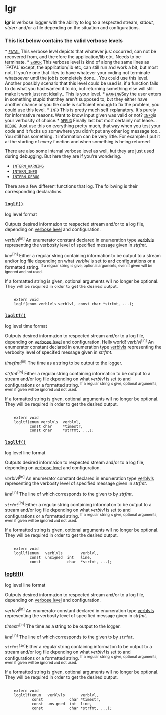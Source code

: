 <h1>lgr</h1>
<b>lgr</b> is verbose logger with the ability to log to a respected stream,
<em>stdout</em>, <em>stderr</em> and/or a file depending on the situation and
configurations.

<h3>This list below contains the valid verbose levels</h3>
* <a href=inc/lgr.h#L67><code>FATAL</code></a>  This verbose level depicts that
whatever just occurred, can not be recovered from, and therefore the
application/lib etc.. Needs to be terminate.
* <a href=inc/lgr.h#L68><code>ERROR</code></a>  This verbose level is kind of
along the same lines as `FATAL`except, the application/lib etc, can still run
and work a bit, but most not.  If you're one that likes to have whatever your
coding not terminate whatsoever until the job is completely done...  You could
use this level.  Another possibly scenario that this level could be used is, if
a function fails to do what you had wanted it to do, but returning something
else will still make it work just not ideally..  This is your level.
* <a href=inc/lgr.h#L69><code>WARNING</code></a>Say the user enters in
something stupid that they aren't supposed to, but they either have another
chance or you the code is sufficient enough to fix the problem, you could use
this level.
* <a href=inc/lgr.h#L70><code>INFO</code></a>    This is pretty much self
explanatory.  It's purely for informative reasons.  Want to know input given
was valid or not?  <a href=inc/lgr.h#L70><code>INFO</code></a>is your verbosity
of choice.
* <a href=inc/lgr.h#71><code>DEBUG</code></a>   Finally last but most
certainly not lease...  <a href=inc/lgr.h#L71><code>DEBUG</code></a>.
Just use this on everything pretty much, that way when you test your code and
it fucks up somewhere you didn't put any other log message too..  You still has
something.  It information can be very little.  For example:  I put it at the
starting of every function and when something is being returned.

There are also some internal verbose level as well, but they are just used
  during debugging.  But here they are if you're wondering.
* <a href=inc/lgr.h#L76><code>INTERN_WARNING</code></a>
* <a href=inc/lgr.h#L81><code>INTERN_INFO</code></a>
* <a href=inc/lgr.h#L86><code>INTERN_DEBUG</code></a>

There are a few different functions that log.  The following is their
corresponding declarations.

<h3><a href=inc/lgr.h#L111><code>loglf()</code></a></h3>
log level format

Outputs desired information to respected stream and/or to a log file, depending
  on <a href=inc/lgr.h#59>verbose level</a> and configuration.

<em>verblvl</em><sup>[in]</sup> An enumerator constant declared in
  enumeration type <a href=inc/lgr.h#L59>verblvls</a> representing the
  verbosity level of specified message given in <em>strfmt</em>.

<em>line</em><sup>[in]</sup>    Either a regular string containing
  information to be output to a stream and/or log file depending on what
  <em>verblvl</em> is set to and configurations or a formatted string.
  <sup>If a regular string is give, optional arguments, even if given will be
  ignored and not used.</sup>

If a formatted string is given, optional arguments will no longer be optional.
  They will be required in order to get the desired output.
<pre><code class=language-c>
    extern void
    loglf(enum verblvls verblvl, const char *strfmt, ...);
</code></pre>

<h3><a href=inc/lgr.h#L136><code>logltf()</code></a></h3>
log level time format

Outputs desired information to respected stream and/or to a log file, depending
  on <a href=inc/lgr.h#L59>verbose level</a> and configuration.
Hello world!
<em>verblvl</em><sup>[in]</sup> An enumerator constant declared in
  enumeration type <a href=inc/lgr.h#L59>verblvls</a> representing the
  verbosity level of specified message given in <em>strfmt</em>.

<em>timefmt</em><sup>[in]</sup> The time as a string to be output to the
  logger.

<em>strfmt</em><sup>[in]</sup>  Either a regular string containing
  information to be output to a stream and/or log file depending on what
  <em>verblvl</em> is set to and configurations or a formatted string.
  <sup>If a regular string is give, optional arguments, even if given will be
  ignored and not used.</sup>

If a formatted string is given, optional arguments will no longer be optional.
  They will be required in order to get the desired output.
<pre><code class=language-c>
    extern void
    logltf(enum verblvls  verblvl,
           const char     *timestr,
           const char     *strfmt, ...);
</code></pre>

<h3><a href=inc/lgr.h#L162><code>logllf()</code></a></h3>
log level line format

Outputs desired information to respected stream and/or to a log file, depending
  on <a href=inc/lgr.h#L59>verbose level</a> and configuration.

<em>verblvl</em><sup>[in]</sup> An enumerator constant declared in
  enumeration type <a href=inc/lgr.h#L59>verblvls</a> representing the
  verbosity level of specified message given in <em>strfmt</em>.

<em>line</em><sup>[in]</sup>    The line of which corresponds to the given
to by <em>strfmt</em>.

<em><code>strfmt</code></em><sup>[in]</sup>  Either a regular string containing
  information to be output to a stream and/or log file depending on what
  <em>verblvl</em> is set to and configurations or a formatted string.
  <sup>If a regular string is give, optional arguments, even if given will be
  ignored and not used.</sup>

If a formatted string is given, optional arguments will no longer be optional.
  They will be required in order to get the desired output.
<pre><code class=language-c>
    extern void
    logllf(enum   verblvls        verblvl,
           const  unsigned  int   line,
           const            char  *strfmt, ...);
</code></pre>

<h3><a href=inc/lgr.h#L191>logltlf()</a></h3>
log level line format

Outputs desired information to respected stream and/or to a log file, depending
  on <a href=inc/lgr.h#L59>verbose level</a> and configuration.

<em>verblvl</em><sup>[in]</sup> An enumerator constant declared in
  enumeration type <a href=inc/lgr.h#L59>verblvls</a> representing the
  verbosity level of specified message given in <em>strfmt</em>.

<em>timestr</em><sup>[in]</sup> The time as a string to be output to the
  logger.

<em>line</em><sup>[in]</sup>    The line of which corresponds to the given
  to by <code>strfmt</code>.

<code>strfmt<sup>[in]</sup></code>Either a regular string containing
  information to be output to a stream and/or log file depending on what
  <em>verblvl</em> is set to and configurations or a formatted string.
  <sup>If a regular string is give, optional arguments, even if given will be
  ignored and not used.</sup>

If a formatted string is given, optional arguments will no longer be optional.
  They will be required in order to get the desired output.
<pre><code class=language-c>
    extern void
    logltlf(enum   verblvls       verblvl,
            const            char *timestr,
            const  unsigned  int  line,
            const            char *strfmt, ...);
</code></pre>

